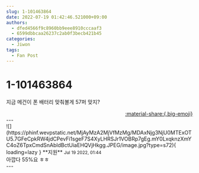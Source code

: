 ```yaml
---
slug: 1-101463864
date: 2022-07-19 01:42:46.521000+09:00
authors:
  - dfed4566f9c8960bb9eee8910cccaaf3
  - 6599dbbcaa26237c2ab0f3becb421b45
categories:
  - Jiwon
tags:
  - Fan Post
---
```


# 1-101463864

<div class="post-container" markdown="1">
<div class="content-container md-sidebar__scrollwrap" markdown="1">

지금 메건이 폰 배터리 맞춰볼게 57퍼 맞지?

</div>
</div>

<div style="text-align: right;" markdown="1">
<a href="https://weverse.io/fromis9/fanpost/1-101463864" style="text-align: right;">:material-share:{.big-emoji}</a>
</div>
---

<div class="comments-container md-sidebar__scrollwrap" markdown="1">
<div class="comment" markdown="1">
<div class='id-container' markdown="1">
![](https://phinf.wevpstatic.net/MjAyMzA2MjVfMzMg/MDAxNjg3NjU0MTExOTU5.7GFeCpkRW4jdCPevFi1sgeF7S4XyLHRSJr1VOBRp7gEg.mY0LxqknzXmYC4oZ6TpxCmdSnAbldBctUiaEHQVjHkgg.JPEG/image.jpg?type=s72){ loading=lazy }
**<span class="artist">지원</span>** <small>Jul 19 2022, 01:44</small><br>
</div>
<div class='comment-body' markdown="1">
아깝다 55%요 ㅎㅎ
</div>
</div>
</div>
---
